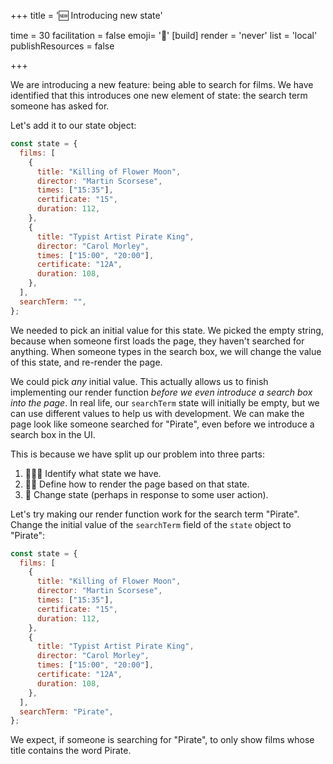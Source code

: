 +++
title = '🆕 Introducing new state'

time = 30
facilitation = false
emoji= '🧩'
[build]
  render = 'never'
  list = 'local'
  publishResources = false

+++

We are introducing a new feature: being able to search for films. We have identified that this introduces one new element of state: the search term someone has asked for.

Let's add it to our state object:

```js
const state = {
  films: [
    {
      title: "Killing of Flower Moon",
      director: "Martin Scorsese",
      times: ["15:35"],
      certificate: "15",
      duration: 112,
    },
    {
      title: "Typist Artist Pirate King",
      director: "Carol Morley",
      times: ["15:00", "20:00"],
      certificate: "12A",
      duration: 108,
    },
  ],
  searchTerm: "",
};
```

We needed to pick an initial value for this state. We picked the empty string, because when someone first loads the page, they haven't searched for anything. When someone types in the search box, we will change the value of this state, and re-render the page.

We could pick _any_ initial value. This actually allows us to finish implementing our render function _before we even introduce a search box into the page_. In real life, our `searchTerm` state will initially be empty, but we can use different values to help us with development. We can make the page look like someone searched for "Pirate", even before we introduce a search box in the UI.

This is because we have split up our problem into three parts:

1. 👩🏾‍🔬 Identify what state we have.
2. ✍🏿 Define how to render the page based on that state.
3. 🎱 Change state (perhaps in response to some user action).

Let's try making our render function work for the search term "Pirate". Change the initial value of the `searchTerm` field of the `state` object to "Pirate":

```js
const state = {
  films: [
    {
      title: "Killing of Flower Moon",
      director: "Martin Scorsese",
      times: ["15:35"],
      certificate: "15",
      duration: 112,
    },
    {
      title: "Typist Artist Pirate King",
      director: "Carol Morley",
      times: ["15:00", "20:00"],
      certificate: "12A",
      duration: 108,
    },
  ],
  searchTerm: "Pirate",
};
```

We expect, if someone is searching for "Pirate", to only show films whose title contains the word Pirate.
